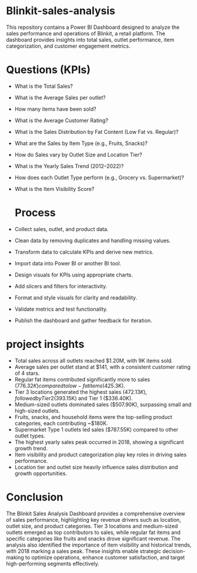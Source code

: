# Blinkit-sales-analysis
This repository contains a Power BI Dashboard designed to analyze the sales performance and operations of Blinkit, a retail platform. The dashboard provides insights into total sales, outlet performance, item categorization, and customer engagement metrics.


# Questions (KPIs)
- What is the Total Sales?
- What is the Average Sales per outlet?
- How many items have been sold?
- What is the Average Customer Rating?
- What is the Sales Distribution by Fat Content (Low Fat vs. Regular)?
- What are the Sales by Item Type (e.g., Fruits, Snacks)?
- How do Sales vary by Outlet Size and Location Tier?
- What is the Yearly Sales Trend (2012–2022)?
- How does each Outlet Type perform (e.g., Grocery vs. Supermarket)?
- What is the Item Visibility Score?

  # Process
- Collect sales, outlet, and product data.
- Clean data by removing duplicates and handling missing values.
- Transform data to calculate KPIs and derive new metrics.
- Import data into Power BI or another BI tool.
- Design visuals for KPIs using appropriate charts.
- Add slicers and filters for interactivity.
- Format and style visuals for clarity and readability.
- Validate metrics and test functionality.
- Publish the dashboard and gather feedback for iteration.

# project insights 
- Total sales across all outlets reached $1.20M, with 9K items sold.
- Average sales per outlet stand at $141, with a consistent customer rating of 4 stars.
- Regular fat items contributed significantly more to sales ($776.32K) compared to low-fat items ($425.3K).
- Tier 3 locations generated the highest sales ($472.13K), followed by Tier 2 ($393.15K) and Tier 1 ($336.40K).
- Medium-sized outlets dominated sales ($507.90K), surpassing small and high-sized outlets.
- Fruits, snacks, and household items were the top-selling product categories, each contributing ~$180K.
- Supermarket Type 1 outlets led sales ($787.55K) compared to other outlet types.
- The highest yearly sales peak occurred in 2018, showing a significant growth trend.
- Item visibility and product categorization play key roles in driving sales performance.
- Location tier and outlet size heavily influence sales distribution and growth opportunities.

# Conclusion
The Blinkit Sales Analysis Dashboard provides a comprehensive overview of sales performance, highlighting key revenue drivers such as location, outlet size, and product categories. Tier 3 locations and medium-sized outlets emerged as top contributors to sales, while regular fat items and specific categories like fruits and snacks drove significant revenue. The analysis also identified the importance of item visibility and historical trends, with 2018 marking a sales peak. These insights enable strategic decision-making to optimize operations, enhance customer satisfaction, and target high-performing segments effectively.











